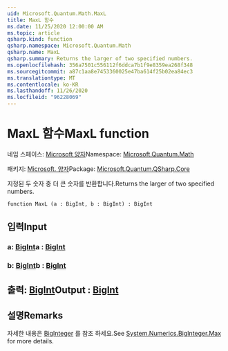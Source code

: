 ```yaml
---
uid: Microsoft.Quantum.Math.MaxL
title: MaxL 함수
ms.date: 11/25/2020 12:00:00 AM
ms.topic: article
qsharp.kind: function
qsharp.namespace: Microsoft.Quantum.Math
qsharp.name: MaxL
qsharp.summary: Returns the larger of two specified numbers.
ms.openlocfilehash: 356a7501c556112f6ddca7b1f9e8359ea268f348
ms.sourcegitcommit: a87c1aa8e7453360025e47ba614f25b02ea84ec3
ms.translationtype: MT
ms.contentlocale: ko-KR
ms.lasthandoff: 11/26/2020
ms.locfileid: "96228069"
---
```

# <a name="maxl-function"></a><span data-ttu-id="a021d-102">MaxL 함수</span><span class="sxs-lookup"><span data-stu-id="a021d-102">MaxL function</span></span>

<span data-ttu-id="a021d-103">네임 스페이스: [Microsoft 양자](xref:Microsoft.Quantum.Math)</span><span class="sxs-lookup"><span data-stu-id="a021d-103">Namespace: [Microsoft.Quantum.Math](xref:Microsoft.Quantum.Math)</span></span>

<span data-ttu-id="a021d-104">패키지: [Microsoft. 양자](https://nuget.org/packages/Microsoft.Quantum.QSharp.Core)</span><span class="sxs-lookup"><span data-stu-id="a021d-104">Package: [Microsoft.Quantum.QSharp.Core](https://nuget.org/packages/Microsoft.Quantum.QSharp.Core)</span></span>


<span data-ttu-id="a021d-105">지정된 두 숫자 중 더 큰 숫자를 반환합니다.</span><span class="sxs-lookup"><span data-stu-id="a021d-105">Returns the larger of two specified numbers.</span></span>

```qsharp
function MaxL (a : BigInt, b : BigInt) : BigInt
```


## <a name="input"></a><span data-ttu-id="a021d-106">입력</span><span class="sxs-lookup"><span data-stu-id="a021d-106">Input</span></span>

### <a name="a--bigint"></a><span data-ttu-id="a021d-107">a: [BigInt](xref:microsoft.quantum.lang-ref.bigint)</span><span class="sxs-lookup"><span data-stu-id="a021d-107">a : [BigInt](xref:microsoft.quantum.lang-ref.bigint)</span></span>




### <a name="b--bigint"></a><span data-ttu-id="a021d-108">b: [BigInt](xref:microsoft.quantum.lang-ref.bigint)</span><span class="sxs-lookup"><span data-stu-id="a021d-108">b : [BigInt](xref:microsoft.quantum.lang-ref.bigint)</span></span>





## <a name="output--bigint"></a><span data-ttu-id="a021d-109">출력: [BigInt](xref:microsoft.quantum.lang-ref.bigint)</span><span class="sxs-lookup"><span data-stu-id="a021d-109">Output : [BigInt](xref:microsoft.quantum.lang-ref.bigint)</span></span>



## <a name="remarks"></a><span data-ttu-id="a021d-110">설명</span><span class="sxs-lookup"><span data-stu-id="a021d-110">Remarks</span></span>

<span data-ttu-id="a021d-111">자세한 내용은 [BigInteger](https://docs.microsoft.com/dotnet/api/system.numerics.biginteger.max) 를 참조 하세요.</span><span class="sxs-lookup"><span data-stu-id="a021d-111">See [System.Numerics.BigInteger.Max](https://docs.microsoft.com/dotnet/api/system.numerics.biginteger.max) for more details.</span></span>
